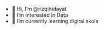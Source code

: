 - 👋 Hi, I’m @rizqihidayat
- 👀 I’m interested in Data
- 🌱 I’m currently learning digital skola

<!---
rizqihidayat/rizqihidayat is a ✨ special ✨ repository because its `README.md` (this file) appears on your GitHub profile.
You can click the Preview link to take a look at your changes.
--->
